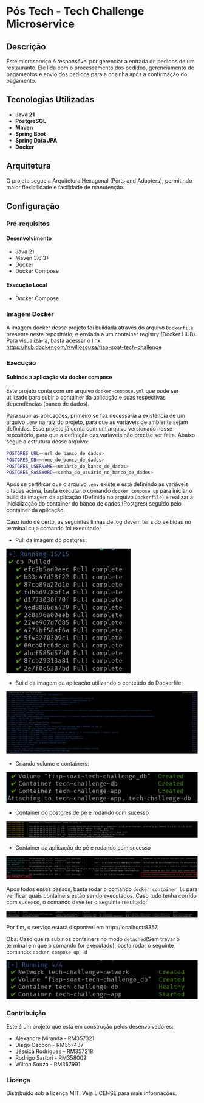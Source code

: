 # Pós Tech - Tech Challenge Microservice

## Descrição

Este microserviço é responsável por gerenciar a entrada de pedidos de um restaurante. Ele lida com o processamento dos
pedidos, gerenciamento de pagamentos e envio dos pedidos para a cozinha após a confirmação do pagamento.

## Tecnologias Utilizadas

- **Java 21**
- **PostgreSQL**
- **Maven**
- **Spring Boot**
- **Spring Data JPA**
- **Docker**

## Arquitetura

O projeto segue a Arquitetura Hexagonal (Ports and Adapters), permitindo maior flexibilidade e facilidade de manutenção.

## Configuração

### Pré-requisitos

#### Desenvolvimento

- Java 21
- Maven 3.6.3+
- Docker
- Docker Compose

#### Execução Local

- Docker Compose

### Imagem Docker

A imagem docker desse projeto foi buildada através do arquivo `Dockerfile` presente neste repositório, e enviada a um container registry (Docker HUB). Para visualizá-la, basta acessar o link: https://hub.docker.com/r/willosouza/fiap-soat-tech-challenge

### Execução

#### Subindo a aplicação via docker compose

Este projeto conta com um arquivo `docker-compose.yml` que pode ser utilizado para subir o container da aplicação e suas respectivas dependências (banco de dados).

Para subir as aplicações, primeiro se faz necessária a existência de um arquivo `.env` na raiz do projeto, para que as variáveis de ambiente sejam definidas. Esse projeto já conta com um arquivo versionado nesse repositório, para que a definição das variáveis não precise ser feita. Abaixo segue a estrutura desse arquivo:

```sh
POSTGRES_URL=<url_do_banco_de_dados>
POSTGRES_DB=<nome_do_banco_de_dados>
POSTGRES_USERNAME=<usuário_do_banco_de_dados>
POSTGRES_PASSWORD=<senha_do_usuário_no_banco_de_dados>
```

Após se certificar que o arquivo `.env` existe e está definindo as variáveis citadas acima, basta executar o comando `docker compose up` para iniciar o build da imagem da aplicação (Definida no arquivo `Dockerfile`) e realizar a inicialização do container do banco de dados (Postgres) seguido pelo container da aplicação. 

Caso tudo dê certo, as seguintes linhas de log devem ter sido exibidas no terminal cujo comando foi executado:

- Pull da imagem do postgres:

![Pull da imagem do Postgres](./assets/pull_postgress_image.png)

- Build da imagem da aplicação utilizando o conteúdo do Dockerfile:

![Build da aplicação via Dockerfile](./assets/build_app_docker_image.png)

- Criando volume e containers:

![Criando volumes e containers](./assets/creating_volume_and_containers.png)

- Container do postgres de pé e rodando com sucesso

![Container do postgres de pé](./assets/postgress_container_up.png)

- Container da aplicação de pé e rodando com sucesso

![Container da aplicação de pé](./assets/application_started.png)

Após todos esses passos, basta rodar o comando `docker container ls` para verificar quais containers estão sendo executados. Caso tudo tenha corrido com sucesso, o comando deve ter o seguinte resultado:

![Listagem de containers em execução](./assets/docker_container_ls.png)

Por fim, o serviço estará disponível em http://localhost:8357.

Obs: Caso queira subir os containers no modo `detached`(Sem travar o terminal em que o comando for executado), basta rodar o seguinte comando: `docker compose up -d`

![Docker compose detached mode](./assets/compose_detached_mode.png)

### Contribuição

Este é um projeto que está em construção pelos desenvolvedores:

- Alexandre Miranda - RM357321
- Diego Ceccon - RM357437
- Jéssica Rodrigues - RM357218
- Rodrigo Sartori - RM358002
- Wilton Souza - RM357991

### Licença

Distribuído sob a licença MIT. Veja LICENSE para mais informações.